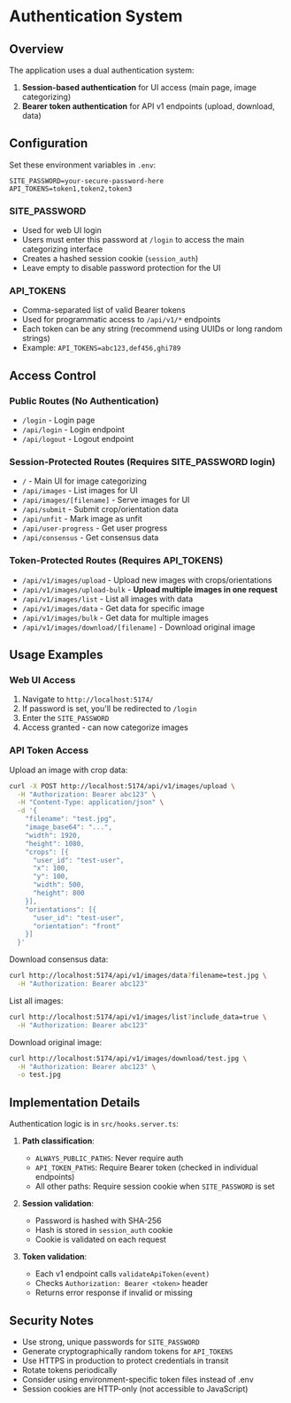 # Authentication System

## Overview

The application uses a dual authentication system:

1. **Session-based authentication** for UI access (main page, image categorizing)
2. **Bearer token authentication** for API v1 endpoints (upload, download, data)

## Configuration

Set these environment variables in `.env`:

```env
SITE_PASSWORD=your-secure-password-here
API_TOKENS=token1,token2,token3
```

### SITE_PASSWORD

- Used for web UI login
- Users must enter this password at `/login` to access the main categorizing interface
- Creates a hashed session cookie (`session_auth`)
- Leave empty to disable password protection for the UI

### API_TOKENS

- Comma-separated list of valid Bearer tokens
- Used for programmatic access to `/api/v1/*` endpoints
- Each token can be any string (recommend using UUIDs or long random strings)
- Example: `API_TOKENS=abc123,def456,ghi789`

## Access Control

### Public Routes (No Authentication)

- `/login` - Login page
- `/api/login` - Login endpoint
- `/api/logout` - Logout endpoint

### Session-Protected Routes (Requires SITE_PASSWORD login)

- `/` - Main UI for image categorizing
- `/api/images` - List images for UI
- `/api/images/[filename]` - Serve images for UI
- `/api/submit` - Submit crop/orientation data
- `/api/unfit` - Mark image as unfit
- `/api/user-progress` - Get user progress
- `/api/consensus` - Get consensus data

### Token-Protected Routes (Requires API_TOKENS)

- `/api/v1/images/upload` - Upload new images with crops/orientations
- `/api/v1/images/upload-bulk` - **Upload multiple images in one request**
- `/api/v1/images/list` - List all images with data
- `/api/v1/images/data` - Get data for specific image
- `/api/v1/images/bulk` - Get data for multiple images
- `/api/v1/images/download/[filename]` - Download original image

## Usage Examples

### Web UI Access

1. Navigate to `http://localhost:5174/`
2. If password is set, you'll be redirected to `/login`
3. Enter the `SITE_PASSWORD`
4. Access granted - can now categorize images

### API Token Access

Upload an image with crop data:

```bash
curl -X POST http://localhost:5174/api/v1/images/upload \
  -H "Authorization: Bearer abc123" \
  -H "Content-Type: application/json" \
  -d '{
    "filename": "test.jpg",
    "image_base64": "...",
    "width": 1920,
    "height": 1080,
    "crops": [{
      "user_id": "test-user",
      "x": 100,
      "y": 100,
      "width": 500,
      "height": 800
    }],
    "orientations": [{
      "user_id": "test-user",
      "orientation": "front"
    }]
  }'
```

Download consensus data:

```bash
curl http://localhost:5174/api/v1/images/data?filename=test.jpg \
  -H "Authorization: Bearer abc123"
```

List all images:

```bash
curl http://localhost:5174/api/v1/images/list?include_data=true \
  -H "Authorization: Bearer abc123"
```

Download original image:

```bash
curl http://localhost:5174/api/v1/images/download/test.jpg \
  -H "Authorization: Bearer abc123" \
  -o test.jpg
```

## Implementation Details

Authentication logic is in `src/hooks.server.ts`:

1. **Path classification**:
   - `ALWAYS_PUBLIC_PATHS`: Never require auth
   - `API_TOKEN_PATHS`: Require Bearer token (checked in individual endpoints)
   - All other paths: Require session cookie when `SITE_PASSWORD` is set

2. **Session validation**:
   - Password is hashed with SHA-256
   - Hash is stored in `session_auth` cookie
   - Cookie is validated on each request

3. **Token validation**:
   - Each v1 endpoint calls `validateApiToken(event)`
   - Checks `Authorization: Bearer <token>` header
   - Returns error response if invalid or missing

## Security Notes

- Use strong, unique passwords for `SITE_PASSWORD`
- Generate cryptographically random tokens for `API_TOKENS`
- Use HTTPS in production to protect credentials in transit
- Rotate tokens periodically
- Consider using environment-specific token files instead of .env
- Session cookies are HTTP-only (not accessible to JavaScript)
